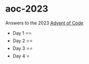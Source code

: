 # aoc-2023
Answers to the 2023 [Advent of Code](https://adventofcode.com/)

- Day 1 ⭐️⭐️
- Day 2 ⭐️⭐️
- Day 3 ⭐️⭐️
- Day 4 ⭐️
